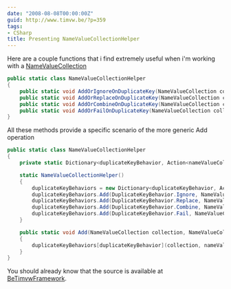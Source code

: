 ```yaml
---
date: "2008-08-08T00:00:00Z"
guid: http://www.timvw.be/?p=359
tags:
- CSharp
title: Presenting NameValueCollectionHelper
---
```

Here are a couple functions that i find extremely useful when i'm working with a [NameValueCollection](http://msdn.microsoft.com/en-us/library/system.collections.specialized.namevaluecollection.aspx)

```csharp
public static class NameValueCollectionHelper
{
	public static void AddOrIgnoreOnDuplicateKey(NameValueCollection collection, NameValueCollection nameValuesToAdd);
	public static void AddOrReplaceOnDuplicateKey(NameValueCollection collection, NameValueCollection nameValuesToAdd);
	public static void AddOrCombineOnDuplicateKey(NameValueCollection collection, NameValueCollection nameValuesToAdd);
	public static void AddOrFailOnDuplicateKey(NameValueCollection collection, NameValueCollection nameValuesToAdd);
}
```

All these methods provide a specific scenario of the more generic Add operation

```csharp 
public static class NameValueCollectionHelper
{
	private static Dictionary<duplicateKeyBehavior, Action<nameValueCollection, NameValueCollection>> duplicateKeyBehaviors;

	static NameValueCollectionHelper()
	{
		duplicateKeyBehaviors = new Dictionary<duplicateKeyBehavior, Action<nameValueCollection, NameValueCollection>>();
		duplicateKeyBehaviors.Add(DuplicateKeyBehavior.Ignore, NameValueCollectionHelper.AddOrIgnoreOnDuplicateKey);
		duplicateKeyBehaviors.Add(DuplicateKeyBehavior.Replace, NameValueCollectionHelper.AddOrReplaceOnDuplicateKey);
		duplicateKeyBehaviors.Add(DuplicateKeyBehavior.Combine, NameValueCollectionHelper.AddOrCombineOnDuplicateKey);
		duplicateKeyBehaviors.Add(DuplicateKeyBehavior.Fail, NameValueCollectionHelper.AddOrFailOnDuplicateKey);
	}

	public static void Add(NameValueCollection collection, NameValueCollection nameValuesToAdd, DuplicateKeyBehavior duplicateKeyBehavior)
	{
		duplicateKeyBehaviors[duplicateKeyBehavior](collection, nameValuesToAdd);
	}
}
```

You should already know that the source is available at [BeTimvwFramework](http://www.codeplex.com/BeTimvwFramework).
